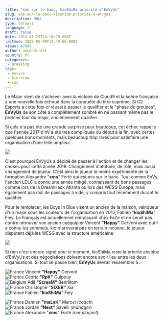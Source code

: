 ```yaml
---
title: "xms sur le banc, kioShiMa priorité d'EnVyUs"
slug: xms-sur-le-banc-kioshima-priorite-d-envyus
description: NULL
type: default
language: fr
draft: false
date: 2018-01-29T14:10:28.000Z
lastmod: 2022-05-09T14:40:00.000Z
views: 47681
author: neLendirekt
country: fr
categories:
 - Breaking
tags:
 - envyus
 - kioshima
 - xms
---
```

Le Major vient de s'achever avec la victoire de Cloud9 et la scène française a une nouvelle fois échoué dans la conquête du titre suprême. Si G2 Esports a cette fois-ci réussi à passer le qualifier et la "phase de groupes", **EnVyUs** de son côté a complètement sombré en ne passant même pas le premier tour du major, anciennement qualifier. 

Si cela n'a pas été une grande surprise pour beaucoup, cet échec rappelle que l'année 2017 d'nV a été très compliquée du début à la fin, avec certes quelques bons moments, mais beaucoup trop rares pour satisfaire une organisation d'une telle ampleur.

![](https://flickshot-ue.s3.eu-west-2.amazonaws.com/flickshot/picture/5a1f686c95ef5/pic.jpg)

C'est pourquoi EnVyUs a décidé de passer à l'action et de changer les choses pour cette année 2018\. Changement d'attitude, de rôle, mais aussi changement de joueur. C'est ainsi le joueur le moins expérimenté de la formation Alexandre "**xms**" Forté qui est mis sur le banc. Tout comme EnVy, l'ancien LDLC a connu une année mitigé, connaissant de bons passages comme lors de la DreamHack Atlanta ou lors des WESG Europe, mais également pas mal de passages à vide, y compris tout récemment durant le qualifier.

Pour le remplacer, les Boys In Blue visent un ancien de la maison, vainqueur d'un major sous les couleurs de l'organisation en 2015, Fabien "**kioShiMa**" Fiey. Le Français est actuellement remplaçant chez FaZe et ne serait pas contre retrouver son ancien coéquipier Vincent **"Happy"** Cervoni avec qui il a connu les sommets. kio n'arriverai pas en terrain inconnu, le joueur disputant déjà les WESG avec la structure américaine.

![](https://flickshot-ue.s3.eu-west-2.amazonaws.com/flickshot/picture/5a1f682579fae/pic.jpg)

Si rien n'est encore signé pour le moment, kioShiMa reste la priorité absolue d'EnVyUs et des négociations doivent encore avoir lieu entre les deux organisations. Si tout se passe bien, **EnVyUs** devrait ressembler à :

![France](/images/countries/fr.svg)⁠ Vincent **"Happy"** Cervoni  
![France](/images/countries/fr.svg)⁠ Cédric **"RpK"** Guipouy  
![Belgium](/images/countries/be.svg)⁠ Adil **"ScreaM"** Benrlitom  
![France](/images/countries/fr.svg)⁠ Christophe **"SIXER"** Xia  
![France](/images/countries/fr.svg)⁠ Fabien "**kioShiMa**" Fiey

![France](/images/countries/fr.svg)⁠ Damien **"maLeK"** Marcel (_coach_)  
![France](/images/countries/fr.svg)⁠ Jordan **"Next"** Savelli (_manager_)  
![France](/images/countries/fr.svg)⁠ Alexandre "**xms**" Forté (_remplaçant_)
